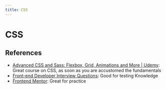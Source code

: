 ```yaml
---
title: CSS
---
```


# CSS

## References

* [Advanced CSS and Sass: Flexbox, Grid, Animations and More | Udemy](https://www.udemy.com/course/advanced-css-and-sass/): Great course on CSS, as soon as you are accustomed the fundamentals
* [Front-end Developer Interview Questions](https://github.com/h5bp/Front-end-Developer-Interview-Questions): Good for testing Knowledge
* [Frontend Mentor](https://www.frontendmentor.io/): Great for practice

